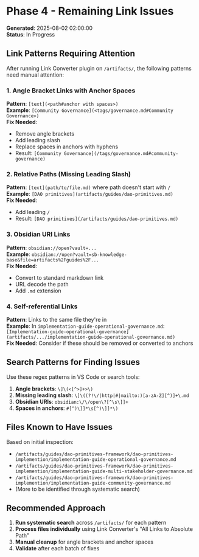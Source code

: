 # Phase 4 - Remaining Link Issues

**Generated**: 2025-08-02 02:00:00  
**Status**: In Progress

## Link Patterns Requiring Attention

After running Link Converter plugin on `/artifacts/`, the following patterns need manual attention:

### 1. Angle Bracket Links with Anchor Spaces
**Pattern**: `[text](<path#anchor with spaces>)`  
**Example**: `[Community Governance](<tags/governance.md#Community Governance>)`  
**Fix Needed**: 
- Remove angle brackets
- Add leading slash
- Replace spaces in anchors with hyphens
- Result: `[Community Governance](/tags/governance.md#community-governance)`

### 2. Relative Paths (Missing Leading Slash)
**Pattern**: `[text](path/to/file.md)` where path doesn't start with `/`  
**Example**: `[DAO primitives](artifacts/guides/dao-primitives.md)`  
**Fix Needed**: 
- Add leading `/`
- Result: `[DAO primitives](/artifacts/guides/dao-primitives.md)`

### 3. Obsidian URI Links
**Pattern**: `obsidian://open?vault=...`  
**Example**: `obsidian://open?vault=sb-knowledge-base&file=artifacts%2Fguides%2F...`  
**Fix Needed**: 
- Convert to standard markdown link
- URL decode the path
- Add `.md` extension

### 4. Self-referential Links
**Pattern**: Links to the same file they're in  
**Example**: In `implementation-guide-operational-governance.md`:  
`[Implementation-guide-operational-governance](artifacts/.../implementation-guide-operational-governance.md)`  
**Fix Needed**: Consider if these should be removed or converted to anchors

## Search Patterns for Finding Issues

Use these regex patterns in VS Code or search tools:

1. **Angle brackets**: `\]\(<[^>]+>\)`
2. **Missing leading slash**: `\]\((?!\/|http|#|mailto:)[a-zA-Z][^)]+\.md`
3. **Obsidian URIs**: `obsidian:\/\/open\?[^\s\]]+`
4. **Spaces in anchors**: `#[^)\]]*\s[^)\]]*\)`

## Files Known to Have Issues

Based on initial inspection:
- `/artifacts/guides/dao-primitives-framework/dao-primitives-implemention/implementation-guide-operational-governance.md`
- `/artifacts/guides/dao-primitives-framework/dao-primitives-implemention/implementation-guide-multi-stakeholder-governance.md`
- `/artifacts/guides/dao-primitives-framework/dao-primitives-implemention/implementation-guide-community-governance.md`
- (More to be identified through systematic search)

## Recommended Approach

1. **Run systematic search** across `/artifacts/` for each pattern
2. **Process files individually** using Link Converter's "All Links to Absolute Path"
3. **Manual cleanup** for angle brackets and anchor spaces
4. **Validate** after each batch of fixes
